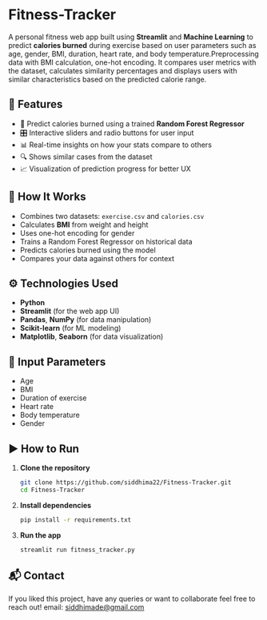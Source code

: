 # Fitness-Tracker

A personal fitness web app built using **Streamlit** and **Machine Learning** to predict **calories burned** during exercise based on user parameters such as age, gender, BMI, duration, heart rate, and body temperature.Preprocessing data with BMI calculation, one-hot encoding. It compares user metrics with the dataset, calculates similarity percentages and displays users with similar characteristics based on the predicted calorie range.




## 🚀 Features

- 🔢 Predict calories burned using a trained **Random Forest Regressor**
- 🎛️ Interactive sliders and radio buttons for user input
- 📊 Real-time insights on how your stats compare to others
- 🔍 Shows similar cases from the dataset
- 📈 Visualization of prediction progress for better UX



## 🧠 How It Works

- Combines two datasets: `exercise.csv` and `calories.csv`
- Calculates **BMI** from weight and height
- Uses one-hot encoding for gender
- Trains a Random Forest Regressor on historical data
- Predicts calories burned using the model
- Compares your data against others for context



## ⚙️ Technologies Used

- **Python**
- **Streamlit** (for the web app UI)
- **Pandas**, **NumPy** (for data manipulation)
- **Scikit-learn** (for ML modeling)
- **Matplotlib**, **Seaborn** (for data visualization)



## 🧪 Input Parameters

- Age
- BMI
- Duration of exercise
- Heart rate
- Body temperature
- Gender




## ▶️ How to Run

1. **Clone the repository**
   ```bash
   git clone https://github.com/siddhima22/Fitness-Tracker.git
   cd Fitness-Tracker

2. **Install dependencies**
   ```bash
   pip install -r requirements.txt

3. **Run the app**
   ```bash
   streamlit run fitness_tracker.py

## 📬 Contact
If you liked this project, have any queries or want to collaborate feel free to reach out! email: siddhimade@gmail.com

